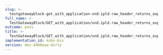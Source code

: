```yaml
---
slug: >-
  testgatewayblock-get_with_application-vnd-ipld-raw_header_returns_expected_caching_headers
full_name: >-
  TestGatewayBlock/GET_with_application/vnd.ipld.raw_header_returns_expected_caching_headers
outcome: pass
title: >-
  TestGatewayBlock/GET_with_application/vnd.ipld.raw_header_returns_expected_caching_headers
implementation_id: kubo-bis
version: dev-44b0eaa-dirty
---
```


